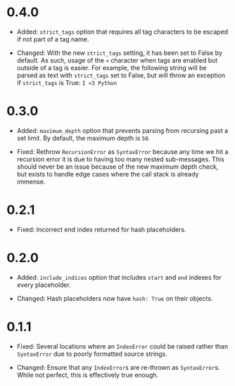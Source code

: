 # 0.4.0

* Added: `strict_tags` option that requires all tag characters to be
  escaped if not part of a tag name.

* Changed: With the new `strict_tags` setting, it has been set to False
  by default. As such, usage of the `<` character when tags are enabled
  but outside of a tag is easier. For example, the following string
  will be parsed as text with `strict_tags` set to False, but will throw
  an exception if `strict_tags` is True: `I <3 Python`


# 0.3.0

* Added: `maximum_depth` option that prevents parsing from recursing past
  a set limit. By default, the maximum depth is `50`.

* Fixed: Rethrow `RecursionError` as `SyntaxError` because any time we hit
  a recursion error it is due to having too many nested sub-messages. This
  should never be an issue because of the new maximum depth check, but
  exists to handle edge cases where the call stack is already immense.


# 0.2.1

* Fixed: Incorrect end index returned for hash placeholders.


# 0.2.0

* Added: `include_indices` option that includes `start` and `end` indexes
  for every placeholder.

* Changed: Hash placeholders now have `hash: True` on their objects.


# 0.1.1

* Fixed: Several locations where an `IndexError` could be raised rather than
  `SyntaxError` due to poorly formatted source strings.

* Changed: Ensure that any `IndexError`s are re-thrown as `SyntaxError`s.
  While not perfect, this is effectively true enough.
